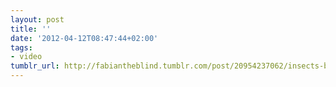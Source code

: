 ```yaml
---
layout: post
title: ''
date: '2012-04-12T08:47:44+02:00'
tags:
- video
tumblr_url: http://fabiantheblind.tumblr.com/post/20954237062/insects-by-tor-even-mathisen-follow-me
---
```

